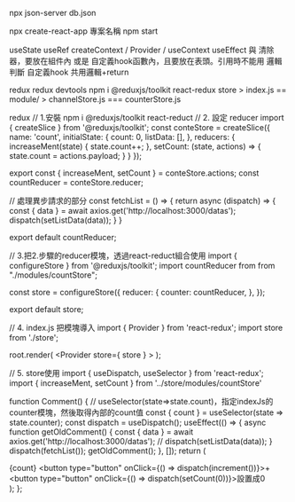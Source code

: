 npx json-server db.json


npx create-react-app 專案名稱
npm start



useState
useRef
createContext / Provider / useContext
useEffect 與 清除器，要放在組件內 或是 自定義hook函數內，且要放在表頭。引用時不能用 邏輯判斷
自定義hook 共用邏輯+return


redux
redux devtools
npm i @reduxjs/toolkit react-redux
store > index.js == module/ > channelStore.js === counterStore.js



redux
// 1.安裝
npm i @reduxjs/toolkit react-reduct
// 2. 設定 reducer
import { createSlice } from '@reduxjs/toolkit';
const conteStore = createSlice({
    name: 'count',
    initialState: {
        count: 0,
        listData: [],
    },
    reducers: {
        increaseMent(state) {
            state.count++;
        },
        setCount: (state, actions) => {
            state.count = actions.payload;
        }
    }
});

export const { increaseMent, setCount } = conteStore.actions;
const countReducer = conteStore.reducer;

// 處理異步請求的部分
const fetchList = () => {
    return async (dispatch) => {
        const { data } = await axios.get('http://localhost:3000/datas');
        dispatch(setListData(data));
    }
}

export default countReducer;

// 3.把2.步驟的reducer模塊，透過react-reduct組合使用
import { configureStore } from '@reduxjs/toolkit';
import countReducer from from "./modules/countStore";

const store = configureStore({
    reducer: {
        counter: countReducer,
    },
});

export default store;

// 4. index.js 把模塊導入
import { Provider } from 'react-redux';
import store from './store';

root.render(
    <Provider store={ store } >
    <App />
</Provider>
);

// 5. store使用
import { useDispatch, useSelector } from 'react-redux';
import { increaseMent, setCount } from '../store/modules/countStore'

function Comment() {
    // useSelector(state=>state.count)，指定indexJs的counter模塊，然後取得內部的count值
    const { count } = useSelector(state => state.counter);
    const dispatch = useDispatch();
    useEffect(() => {
        async function getOldComment() {
            const { data } = await axios.get('http://localhost:3000/datas');
            // dispatch(setListData(data));
        }
        dispatch(fetchList());
        getOldComment();
    }, []);
return (
    <div>
        {count}
        <button type="button" onClick={() => dispatch(increment())}>+</button>
        <button type="button" onClick={() => dispatch(setCount(0))}>設置成0</button>
    </div>
);
};
